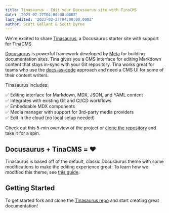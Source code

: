 ```yaml
---
title: Tinasaurus - Edit your Docusaurus site with TinaCMS
date: '2023-02-27T04:00:00.000Z'
last_edited: '2023-02-27T04:00:00.000Z'
author: Scott Gallant & Scott Byrne
---
```


We're excited to share [Tinasaurus](https://github.com/tinacms/tinasaurus), a Docusaurus starter site with support for TinaCMS.

[Docusaurus](https://docusaurus.io/) is powerful framework developed by [Meta](https://opensource.fb.com/) for building documentation sites. Tina gives you a CMS interface for editing Markdown content that stays in-sync with your Git repository. Tina works great for teams who use the [docs-as-code](https://www.writethedocs.org/guide/docs-as-code/) approach and need a CMS UI for some of their content writers.

<WideImage src="https://res.cloudinary.com/forestry-demo/image/upload/v1677522334/tina-io/blog/tinacms-docusaurus-markdown-editing.gif" />

Tinasaurus includes:

✅ Editing interface for Markdown, MDX, JSON, and YAML content\
✅ Integrates with existing Git and CI/CD workflows\
✅ Embeddable MDX components \
✅ Media manager with support for 3rd-party media providers  
✅ Edit in the cloud (no local setup needed)

Check out this 5-min overview of the project or [clone the repository](https://github.com/tinacms/tinasaurus) and take it for a spin.

<Youtube embedSrc="https://www.youtube.com/embed/2bHBwM54UB8" />

## Docusaurus + TinaCMS = ❤️

Tinasaurus is based off of the default, classic Docusaurus theme with some modifications to make the editing experience great. To learn how we modified this theme, see [this guide](https://tina.io/guides/tinacms/docusaurus/guide/).

## Getting Started

To get started fork and clone the [Tinasaurus repo](https://github.com/tinacms/tinasaurus) and start creating great documentation!
